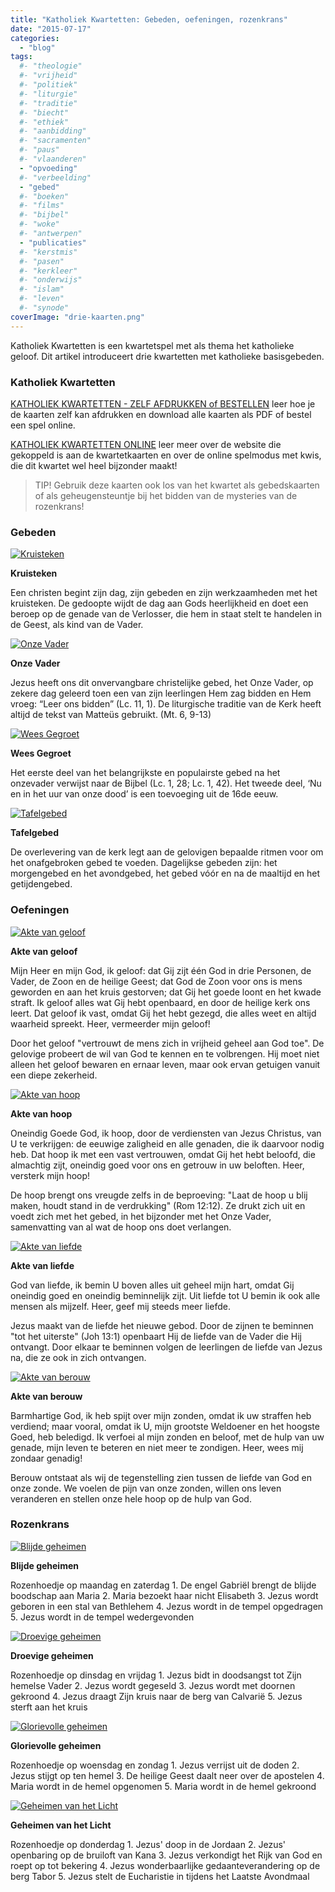 ```yaml
---
title: "Katholiek Kwartetten: Gebeden, oefeningen, rozenkrans"
date: "2015-07-17"
categories: 
  - "blog"
tags:
  #- "theologie"
  #- "vrijheid"
  #- "politiek"
  #- "liturgie"
  #- "traditie"
  #- "biecht"
  #- "ethiek"
  #- "aanbidding"
  #- "sacramenten"
  #- "paus"
  #- "vlaanderen"
  - "opvoeding"
  #- "verbeelding"
  - "gebed"
  #- "boeken"
  #- "films"
  #- "bijbel"
  #- "woke"
  #- "antwerpen"
  - "publicaties"
  #- "kerstmis"
  #- "pasen"
  #- "kerkleer"
  #- "onderwijs"
  #- "islam"
  #- "leven"
  #- "synode"
coverImage: "drie-kaarten.png"
---
```


Katholiek Kwartetten is een kwartetspel met als thema het katholieke geloof. Dit artikel introduceert drie kwartetten met katholieke basisgebeden.

### Katholiek Kwartetten

[KATHOLIEK KWARTETTEN - ZELF AFDRUKKEN of BESTELLEN](/katholiek-kwartetten/ "Katholiek Kwartetten") leer hoe je de kaarten zelf kan afdrukken en download alle kaarten als PDF of bestel een spel online.

[KATHOLIEK KWARTETTEN ONLINE](/blog/katholiek-kwartetten/ "Katholiek Kwartetten met online kwis") leer meer over de website die gekoppeld is aan de kwartetkaarten en over de online spelmodus met kwis, die dit kwartet wel heel bijzonder maakt!

> TIP! Gebruik deze kaarten ook los van het kwartet als gebedskaarten of als geheugensteuntje bij het bidden van de mysteries van de rozenkrans!

### Gebeden

[![Kruisteken](images/kwartet16-pagina033.png)](http://kwartet.gelovenleren.net/gebeden/kruisteken)

**Kruisteken**

Een christen begint zijn dag, zijn gebeden en zijn werkzaamheden met het kruisteken. De gedoopte wijdt de dag aan Gods heerlijkheid en doet een beroep op de genade van de Verlosser, die hem in staat stelt te handelen in de Geest, als kind van de Vader.

[![Onze Vader](images/kwartet16-pagina034.png)](http://kwartet.gelovenleren.net/gebeden/onze-vader)

**Onze Vader**

Jezus heeft ons dit onvervangbare christelijke gebed, het Onze Vader, op zekere dag geleerd toen een van zijn leerlingen Hem zag bidden en Hem vroeg: “Leer ons bidden” (Lc. 11, 1). De liturgische traditie van de Kerk heeft altijd de tekst van Matteüs gebruikt. (Mt. 6, 9-13)

[![Wees Gegroet](images/kwartet16-pagina035.png)](http://kwartet.gelovenleren.net/gebeden/wees-gegroet)

**Wees Gegroet**

Het eerste deel van het belangrijkste en populairste gebed na het onzevader verwijst naar de Bijbel (Lc. 1, 28; Lc. 1, 42). Het tweede deel, ‘Nu en in het uur van onze dood’ is een toevoeging uit de 16de eeuw.

[![Tafelgebed](images/kwartet16-pagina036.png)](http://kwartet.gelovenleren.net/gebeden/tafelgebed)

**Tafelgebed**

De overlevering van de kerk legt aan de gelovigen bepaalde ritmen voor om het onafgebroken gebed te voeden. Dagelijkse gebeden zijn: het morgengebed en het avondgebed, het gebed vóór en na de maaltijd en het getijdengebed.

### Oefeningen

[![Akte van geloof](images/kwartet16-pagina037.png)](http://kwartet.gelovenleren.net/akten/akte-van-geloof)

**Akte van geloof**

Mijn Heer en mijn God, ik geloof: dat Gij zijt één God in drie Personen, de Vader, de Zoon en de heilige Geest; dat God de Zoon voor ons is mens geworden en aan het kruis gestorven; dat Gij het goede loont en het kwade straft. Ik geloof alles wat Gij hebt openbaard, en door de heilige kerk ons leert. Dat geloof ik vast, omdat Gij het hebt gezegd, die alles weet en altijd waarheid spreekt. Heer, vermeerder mijn geloof!

Door het geloof "vertrouwt de mens zich in vrijheid geheel aan God toe". De gelovige probeert de wil van God te kennen en te volbrengen. Hij moet niet alleen het geloof bewaren en ernaar leven, maar ook ervan getuigen vanuit een diepe zekerheid.

[![Akte van hoop](images/kwartet16-pagina038.png)](http://kwartet.gelovenleren.net/akten/akte-van-hoop)

**Akte van hoop**

Oneindig Goede God, ik hoop, door de verdiensten van Jezus Christus, van U te verkrijgen: de eeuwige zaligheid en alle genaden, die ik daarvoor nodig heb. Dat hoop ik met een vast vertrouwen, omdat Gij het hebt beloofd, die almachtig zijt, oneindig goed voor ons en getrouw in uw beloften. Heer, versterk mijn hoop!

De hoop brengt ons vreugde zelfs in de beproeving: "Laat de hoop u blij maken, houdt stand in de verdrukking" (Rom 12:12). Ze drukt zich uit en voedt zich met het gebed, in het bijzonder met het Onze Vader, samenvatting van al wat de hoop ons doet verlangen.

[![Akte van liefde](images/kwartet16-pagina039.png)](http://kwartet.gelovenleren.net/akten/akte-van-liefde)

**Akte van liefde**

God van liefde, ik bemin U boven alles uit geheel mijn hart, omdat Gij oneindig goed en oneindig beminnelijk zijt. Uit liefde tot U bemin ik ook alle mensen als mijzelf. Heer, geef mij steeds meer liefde.

Jezus maakt van de liefde het nieuwe gebod. Door de zijnen te beminnen "tot het uiterste" (Joh 13:1) openbaart Hij de liefde van de Vader die Hij ontvangt. Door elkaar te beminnen volgen de leerlingen de liefde van Jezus na, die ze ook in zich ontvangen.

[![Akte van berouw](images/kwartet16-pagina040.png)](http://kwartet.gelovenleren.net/akten/akte-van-berouw)

**Akte van berouw**

Barmhartige God, ik heb spijt over mijn zonden, omdat ik uw straffen heb verdiend; maar vooral, omdat ik U, mijn grootste Weldoener en het hoogste Goed, heb beledigd. Ik verfoei al mijn zonden en beloof, met de hulp van uw genade, mijn leven te beteren en niet meer te zondigen. Heer, wees mij zondaar genadig!

Berouw ontstaat als wij de tegenstelling zien tussen de liefde van God en onze zonde. We voelen de pijn van onze zonden, willen ons leven veranderen en stellen onze hele hoop op de hulp van God.

### Rozenkrans

[![Blijde geheimen](images/kwartet16-pagina041.png)](http://kwartet.gelovenleren.net/rozenkrans/blijde-geheimen)

**Blijde geheimen**

Rozenhoedje op maandag en zaterdag 1. De engel Gabriël brengt de blijde boodschap aan Maria 2. Maria bezoekt haar nicht Elisabeth 3. Jezus wordt geboren in een stal van Bethlehem 4. Jezus wordt in de tempel opgedragen 5. Jezus wordt in de tempel wedergevonden

[![Droevige geheimen](images/kwartet16-pagina042.png)](http://kwartet.gelovenleren.net/rozenkrans/droevige-geheimen)

**Droevige geheimen**

Rozenhoedje op dinsdag en vrijdag 1. Jezus bidt in doodsangst tot Zijn hemelse Vader 2. Jezus wordt gegeseld 3. Jezus wordt met doornen gekroond 4. Jezus draagt Zijn kruis naar de berg van Calvarië 5. Jezus sterft aan het kruis

[![Glorievolle geheimen](images/kwartet16-pagina043.png)](http://kwartet.gelovenleren.net/rozenkrans/glorievolle-geheimen)

**Glorievolle geheimen**

Rozenhoedje op woensdag en zondag 1. Jezus verrijst uit de doden 2. Jezus stijgt op ten hemel 3. De heilige Geest daalt neer over de apostelen 4. Maria wordt in de hemel opgenomen 5. Maria wordt in de hemel gekroond

[![Geheimen van het Licht](images/kwartet16-pagina044.png)](http://kwartet.gelovenleren.net/rozenkrans/geheimen-van-het-licht)

**Geheimen van het Licht**

Rozenhoedje op donderdag 1. Jezus' doop in de Jordaan 2. Jezus' openbaring op de bruiloft van Kana 3. Jezus verkondigt het Rijk van God en roept op tot bekering 4. Jezus wonderbaarlijke gedaanteverandering op de berg Tabor 5. Jezus stelt de Eucharistie in tijdens het Laatste Avondmaal
